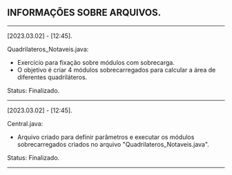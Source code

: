 ## INFORMAÇÕES SOBRE ARQUIVOS.
____________________________________________________________________________________________

[2023.03.02] - [12:45].

Quadrilateros_Notaveis.java:  
- Exercício para fixação sobre módulos com sobrecarga.
- O objetivo é criar 4 módulos sobrecarregados para calcular a área de diferentes quadriláteros.  
  
Status: Finalizado.
____________________________________________________________________________________________

[2023.03.02] - [12:45].

Central.java:  
- Arquivo criado para definir parâmetros e executar os módulos sobrecarregados criados no arquivo "Quadrilateros_Notaveis.java".
  
Status: Finalizado.
____________________________________________________________________________________________